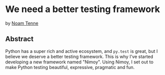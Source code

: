 We need a better testing framework
==================================

by [Noam Tenne](https://github.com/noamt)

Abstract
--------

Python has a super rich and active ecosystem, and `py.test` is great, but I
believe we deserve a better testing framework. This is why I've started
developing a new framework named "Nimoy". Using Nimoy, I set out to make Python
testing beautiful, expressive, pragmatic and fun.

